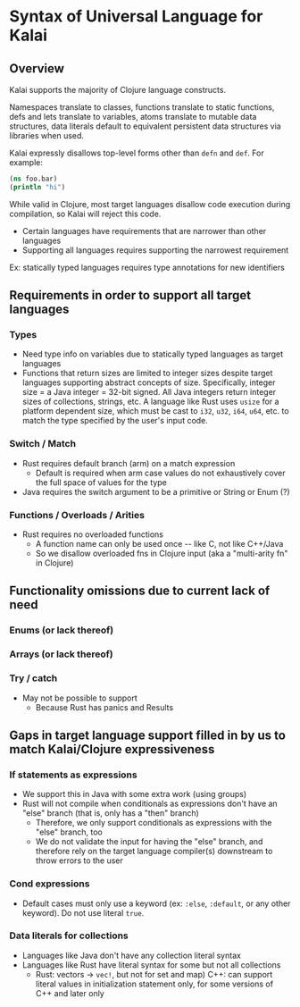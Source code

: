 # Syntax of Universal Language for Kalai
<!-- https://xkcd.com/927/ -->

## Overview

Kalai supports the majority of Clojure language constructs.

Namespaces translate to classes,
functions translate to static functions,
defs and lets translate to variables,
atoms translate to mutable data structures,
data literals default to equivalent persistent data structures via libraries when used.

Kalai expressly disallows top-level forms other than `defn` and `def`.
For example:

```clojure
(ns foo.bar)
(println "hi")
```

While valid in Clojure,
most target languages disallow code execution during compilation,
so Kalai will reject this code.

* Certain languages have requirements that are narrower than other languages
* Supporting all languages requires supporting the narrowest requirement

Ex: statically typed languages requires type annotations for new identifiers

## Requirements in order to support all target languages

### Types

* Need type info on variables due to statically typed languages as target languages
* Functions that return sizes are limited to integer sizes despite target languages supporting
abstract concepts of size. Specifically, integer size = a Java integer = 32-bit signed. All
  Java integers return integer sizes of collections, strings, etc. A language like Rust uses `usize`
  for a platform dependent size, which must be cast to `i32`, `u32`, `i64`, `u64`, etc. to match the
  type specified by the user's input code.

### Switch / Match

* Rust requires default branch (arm) on a match expression
  * Default is required when arm case values do not exhaustively cover the full space of values for the type
* Java requires the switch argument to be a primitive or String or Enum (?)

### Functions / Overloads / Arities

* Rust requires no overloaded functions
  - A function name can only be used once -- like C, not like C++/Java
  - So we disallow overloaded fns in Clojure input (aka a "multi-arity fn" in Clojure) 

## Functionality omissions due to current lack of need 

### Enums (or lack thereof)

### Arrays (or lack thereof)

### Try / catch

* May not be possible to support
  * Because Rust has panics and Results

## Gaps in target language support filled in by us to match Kalai/Clojure expressiveness

### If statements as expressions

* We support this in Java with some extra work (using groups)
* Rust will not compile when conditionals as expressions don't have
  an "else" branch (that is, only has a "then" branch)
  - Therefore, we only support conditionals as expressions with the "else" branch, too
  - We do not validate the input for having the "else" branch, and therefore rely on the target language compiler(s) downstream to throw errors to the user 
  
### Cond expressions

* Default cases must only use a keyword (ex: `:else`, `:default`, or any other keyword). Do not use literal `true`.

### Data literals for collections

* Languages like Java don't have any collection literal syntax
* Languages like Rust have literal syntax for some but not all collections
  * Rust: vectors -> `vec!`, but not for set and map)
    C++: can support literal values in initialization statement only, for some versions of C++ and later only
    
